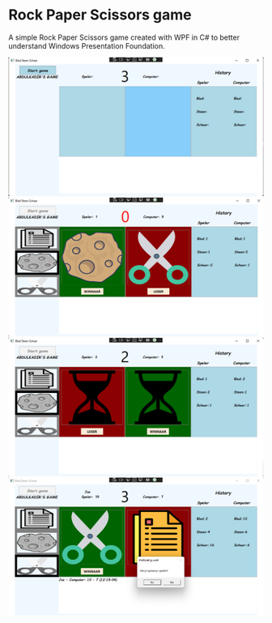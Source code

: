 # Rock Paper Scissors game
A simple Rock Paper Scissors game created with WPF in C# to better understand Windows Presentation Foundation.

<p float="left">
    <img src="Screenshots/SS1.png"> 
    <img src="Screenshots/SS2.png"> 
    <img src="Screenshots/SS3.png"> 
    <img src="Screenshots/SS4.png">
</p>
